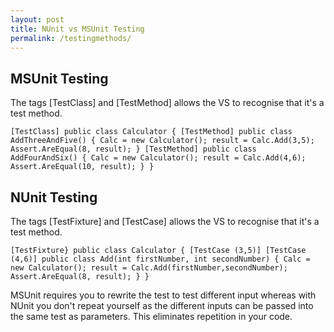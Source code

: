 ```yaml
---
layout: post
title: NUnit vs MSUnit Testing
permalink: /testingmethods/
---
```

## MSUnit Testing

 The tags [TestClass] and [TestMethod] allows the VS to recognise that it's a test method.

`[TestClass]
public class Calculator
{
  [TestMethod]
  public class AddThreeAndFive()
  {
   Calc = new Calculator();
   result = Calc.Add(3,5);
   Assert.AreEqual(8, result);
  }
  [TestMethod]
  public class AddFourAndSix()
  {
   Calc = new Calculator();
   result = Calc.Add(4,6);
   Assert.AreEqual(10, result);
  }
}`

## NUnit Testing

The tags [TestFixture] and [TestCase] allows the VS to recognise that it's a test method.

`[TestFixture}
public class Calculator
{
  [TestCase (3,5)]
  [TestCase (4,6)]
  public class Add(int firstNumber, int secondNumber)
  {
   Calc = new Calculator();
   result = Calc.Add(firstNumber,secondNumber);
   Assert.AreEqual(8, result);
  }
}`


MSUnit requires you to rewrite the test to test different input whereas with NUnit you don't repeat yourself as the different inputs can be passed into the same test as parameters.
This eliminates repetition in your code.